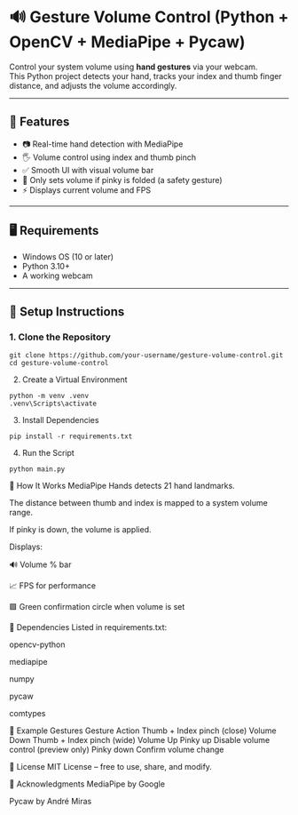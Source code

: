 # 🔊 Gesture Volume Control (Python + OpenCV + MediaPipe + Pycaw)

Control your system volume using **hand gestures** via your webcam.  
This Python project detects your hand, tracks your index and thumb finger distance, and adjusts the volume accordingly.

---

## 📸 Features

- 📷 Real-time hand detection with MediaPipe
- 🖐️ Volume control using index and thumb pinch
- ✅ Smooth UI with visual volume bar
- 🧠 Only sets volume if pinky is folded (a safety gesture)
- ⚡ Displays current volume and FPS

---

## 🖥️ Requirements

- Windows OS (10 or later)
- Python 3.10+
- A working webcam

---

## 🚀 Setup Instructions

### 1. Clone the Repository
```
git clone https://github.com/your-username/gesture-volume-control.git
cd gesture-volume-control
```
2. Create a Virtual Environment
```
python -m venv .venv
.venv\Scripts\activate
```
3. Install Dependencies
```
pip install -r requirements.txt
```
4. Run the Script
```
python main.py
```
📐 How It Works
MediaPipe Hands detects 21 hand landmarks.

The distance between thumb and index is mapped to a system volume range.

If pinky is down, the volume is applied.

Displays:

🔊 Volume % bar

📈 FPS for performance

🟩 Green confirmation circle when volume is set

🧩 Dependencies
Listed in requirements.txt:

opencv-python

mediapipe

numpy

pycaw

comtypes

👋 Example Gestures
Gesture	Action
Thumb + Index pinch (close)	Volume Down
Thumb + Index pinch (wide)	Volume Up
Pinky up	Disable volume control (preview only)
Pinky down	Confirm volume change

📄 License
MIT License – free to use, share, and modify.

🙌 Acknowledgments
MediaPipe by Google

Pycaw by André Miras
